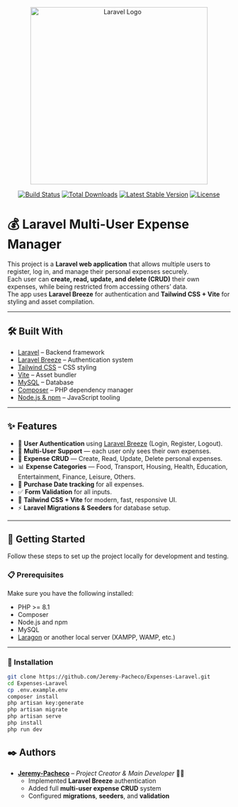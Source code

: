 <p align="center"><a href="https://laravel.com" target="_blank"><img src="https://raw.githubusercontent.com/laravel/art/master/logo-lockup/5%20SVG/2%20CMYK/1%20Full%20Color/laravel-logolockup-cmyk-red.svg" width="400" alt="Laravel Logo"></a></p>

<p align="center">
<a href="https://github.com/laravel/framework/actions"><img src="https://github.com/laravel/framework/workflows/tests/badge.svg" alt="Build Status"></a>
<a href="https://packagist.org/packages/laravel/framework"><img src="https://img.shields.io/packagist/dt/laravel/framework" alt="Total Downloads"></a>
<a href="https://packagist.org/packages/laravel/framework"><img src="https://img.shields.io/packagist/v/laravel/framework" alt="Latest Stable Version"></a>
<a href="https://packagist.org/packages/laravel/framework"><img src="https://img.shields.io/packagist/l/laravel/framework" alt="License"></a>
</p>

# 💰 Laravel Multi-User Expense Manager

This project is a **Laravel web application** that allows multiple users to register, log in, and manage their personal expenses securely.  
Each user can **create, read, update, and delete (CRUD)** their own expenses, while being restricted from accessing others’ data.  
The app uses **Laravel Breeze** for authentication and **Tailwind CSS + Vite** for styling and asset compilation.

---

## 🛠️ Built With

- [Laravel](https://laravel.com/) – Backend framework  
- [Laravel Breeze](https://laravel.com/docs/starter-kits#breeze) – Authentication system  
- [Tailwind CSS](https://tailwindcss.com/) – CSS styling  
- [Vite](https://vitejs.dev/) – Asset bundler  
- [MySQL](https://www.mysql.com/) – Database  
- [Composer](https://getcomposer.org/) – PHP dependency manager  
- [Node.js & npm](https://nodejs.org/) – JavaScript tooling  

---

## ✨ Features

- 🔐 **User Authentication** using [Laravel Breeze](https://laravel.com/docs/starter-kits#breeze) (Login, Register, Logout).  
- 👥 **Multi-User Support** — each user only sees their own expenses.  
- 💸 **Expense CRUD** — Create, Read, Update, Delete personal expenses.  
- 📊 **Expense Categories** — Food, Transport, Housing, Health, Education, Entertainment, Finance, Leisure, Others.  
- 📅 **Purchase Date tracking** for all expenses.  
- ✅ **Form Validation** for all inputs.  
- 🎨 **Tailwind CSS + Vite** for modern, fast, responsive UI.  
- ⚡ **Laravel Migrations & Seeders** for database setup.  

---

## 🚀 Getting Started

Follow these steps to set up the project locally for development and testing.

### 📋 Prerequisites

Make sure you have the following installed:

- PHP >= 8.1  
- Composer  
- Node.js and npm  
- MySQL 
- [Laragon](https://laragon.org/) or another local server (XAMPP, WAMP, etc.)

---

### 🔧 Installation


```bash
git clone https://github.com/Jeremy-Pacheco/Expenses-Laravel.git
cd Expenses-Laravel
cp .env.example.env
composer install
php artisan key:generate
php artisan migrate
php artisan serve
php install
php run dev
```

## ✒️ Authors

- [**Jeremy-Pacheco**](https://github.com/Jeremy-Pacheco) – *Project Creator & Main Developer* 🧑‍💻  
  - Implemented **Laravel Breeze** authentication  
  - Added full **multi-user expense CRUD** system  
  - Configured **migrations**, **seeders**, and **validation**